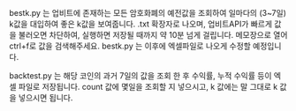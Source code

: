 bestk.py 는 업비트에 존재하는 모든 암호화폐의 예전값을 조회하여 일마다의 (3~7일) k값을 대입하여 좋은 k값을 보여줍니다.
.txt 확장자로 나오며, 업비트API가 빠르게 값을 불러오면 차단하여, 실행하면 저장될 때까지 약 10분 넘게 걸립니다.
메모장으로 열어 ctrl+f로 값을 검색해주세요.
bestk.py 는 이후에 엑셀파일로 나오게 수정할 예정입니다.

backtest.py 는 해당 코인의 과거 7일의 값을 조회 한 후 수익률, 누적 수익률 등이 엑셀 파일로 저장됩니다.
count 값에 몇일을 조회할 지 넣으시고, k 값에는 말 그대로 k 값을 넣으시면 됩니다. 
